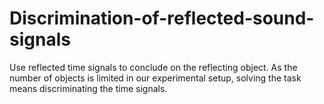 # Discrimination-of-reflected-sound-signals
Use reflected time signals to conclude on the reflecting object. As the number of objects is limited in our experimental setup, solving the task means discriminating the time signals.
